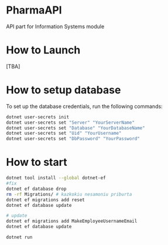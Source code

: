 # PharmaAPI
API part for Information Systems module

# How to Launch
[TBA]

# How to setup database

To set up the database credentials, run the following commands:

```bash
dotnet user-secrets init
dotnet user-secrets set "Server" "YourServerName"
dotnet user-secrets set "Database" "YourDatabaseName"
dotnet user-secrets set "Uid" "YourUsername"
dotnet user-secrets set "DbPassword" "YourPassword"
```

# How to start

```bash
dotnet tool install --global dotnet-ef
#fix
dotnet ef database drop
rm -rf Migrations/ # kazkokiu nesamoniu priburta
dotnet ef migrations add reset
dotnet ef database update

# update
dotnet ef migrations add MakeEmployeeUsernameEmail
dotnet ef database update

dotnet run
```
